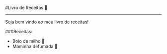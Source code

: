 #Livro de Receitas :book:
***
Seja bem vindo ao meu livro de receitas!

###Receitas:

- Bolo de milho 🌽
- Maminha defumada 🥩